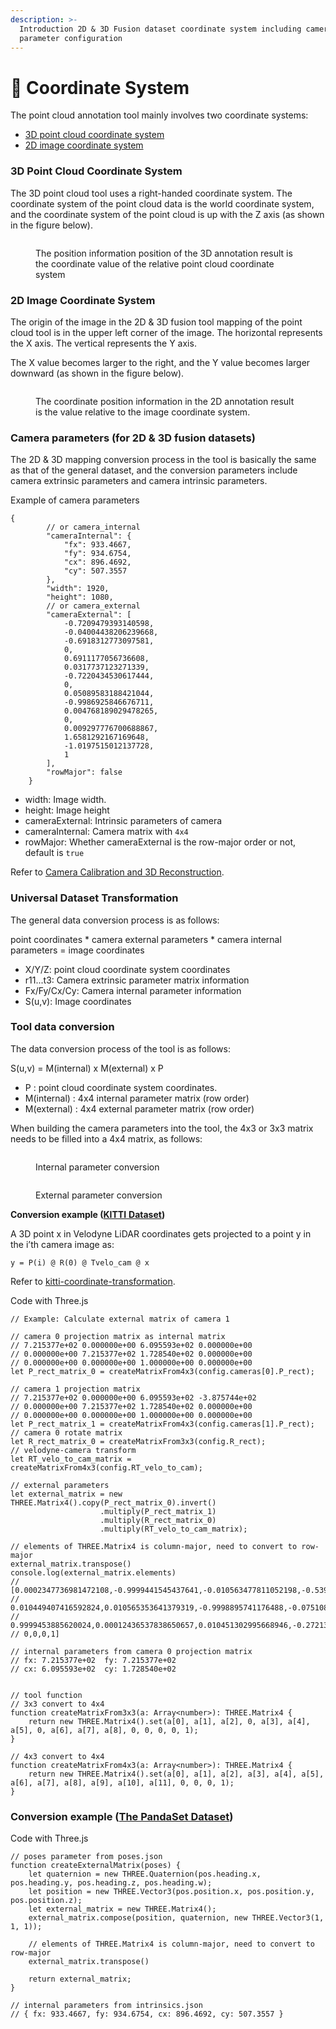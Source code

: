 ```yaml
---
description: >-
  Introduction 2D & 3D Fusion dataset coordinate system including camera
  parameter configuration
---
```


# 📸 Coordinate System

The point cloud annotation tool mainly involves two coordinate systems:&#x20;

* [3D point cloud coordinate system](coordinate-system.md#3d-point-cloud-coordinate-system)
* [2D image coordinate system](coordinate-system.md#2d-image-coordinate-system)

### 3D Point Cloud Coordinate System

The 3D point cloud tool uses a right-handed coordinate system. The coordinate system of the point cloud data is the world coordinate system, and the coordinate system of the point cloud is up with the Z axis (as shown in the figure below).

<figure><img src="../../.gitbook/assets/image (3).png" alt=""><figcaption><p>The position information position of the 3D annotation result is the coordinate value of the relative point cloud coordinate system</p></figcaption></figure>

### 2D Image Coordinate System

The origin of the image in the 2D & 3D fusion tool mapping of the point cloud tool is in the upper left corner of the image. The horizontal represents the X axis. The vertical represents the Y axis.

The X value becomes larger to the right, and the Y value becomes larger downward (as shown in the figure below).

<figure><img src="../../.gitbook/assets/image (5).png" alt=""><figcaption><p>The coordinate position information in the 2D annotation result is the value relative to the image coordinate system.</p></figcaption></figure>

### Camera parameters (for 2D & 3D fusion datasets)

The 2D & 3D mapping conversion process in the tool is basically the same as that of the general dataset, and the conversion parameters include camera extrinsic parameters and camera intrinsic parameters.

Example of camera parameters

```
{
        // or camera_internal
        "cameraInternal": {
            "fx": 933.4667,
            "fy": 934.6754,
            "cx": 896.4692,
            "cy": 507.3557
        },
        "width": 1920,
        "height": 1080,
        // or camera_external
        "cameraExternal": [
            -0.7209479393140598,
            -0.04004438206239668,
            -0.6918312773097581,
            0,
            0.6911177056736608,
            0.0317737123271339,
            -0.7220434530617444,
            0,
            0.05089583188421044,
            -0.9986925846676711,
            0.004768189029478265,
            0,
            0.009297776700688867,
            1.6581292167169648,
            -1.0197515012137728,
            1
        ],
        "rowMajor": false
    }
```

* width: Image width.
* height: Image height
* cameraExternal: Intrinsic parameters of camera
* cameraInternal: Camera matrix with `4x4`
* rowMajor: Whether cameraExternal is the row-major order or not, default is `true`

Refer to [Camera Calibration and 3D Reconstruction](https://docs.opencv.org/2.4/modules/calib3d/doc/camera\_calibration\_and\_3d\_reconstruction.html).

### **Universal Dataset Transformation**

The general data conversion process is as follows:

point coordinates \* camera external parameters \* camera internal parameters = image coordinates

* X/Y/Z: point cloud coordinate system coordinates
* r11...t3: Camera extrinsic parameter matrix information
* Fx/Fy/Cx/Cy: Camera internal parameter information
* S(u,v): Image coordinates

### **Tool data conversion**

The data conversion process of the tool is as follows:

S(u,v) = M(internal) x M(external) x P

* P : point cloud coordinate system coordinates.
* M(internal) : 4x4 internal parameter matrix (row order)
* M(external) : 4x4 external parameter matrix (row order)

When building the camera parameters into the tool, the 4x3 or 3x3 matrix needs to be filled into a 4x4 matrix, as follows:

<figure><img src="../../.gitbook/assets/image (4).png" alt=""><figcaption><p>Internal parameter conversion</p></figcaption></figure>

<figure><img src="../../.gitbook/assets/image (2) (1).png" alt=""><figcaption><p>External parameter conversion</p></figcaption></figure>

**Conversion example (**[**KITTI**](https://www.cvlibs.net/datasets/kitti/)[ **Dataset**](https://www.cvlibs.net/datasets/kitti/)**)**

A 3D point x in Velodyne LiDAR coordinates gets projected to a point y in the i’th camera image as:

`y = P(i) @ R(0) @ Tvelo_cam @ x`

Refer to [kitti-coordinate-transformation](https://towardsdatascience.com/kitti-coordinate-transformations-125094cd42fb).

Code with Three.js

```
// Example: Calculate external matrix of camera 1

// camera 0 projection matrix as internal matrix
// 7.215377e+02 0.000000e+00 6.095593e+02 0.000000e+00
// 0.000000e+00 7.215377e+02 1.728540e+02 0.000000e+00
// 0.000000e+00 0.000000e+00 1.000000e+00 0.000000e+00
let P_rect_matrix_0 = createMatrixFrom4x3(config.cameras[0].P_rect);

// camera 1 projection matrix
// 7.215377e+02 0.000000e+00 6.095593e+02 -3.875744e+02
// 0.000000e+00 7.215377e+02 1.728540e+02 0.000000e+00
// 0.000000e+00 0.000000e+00 1.000000e+00 0.000000e+00
let P_rect_matrix_1 = createMatrixFrom4x3(config.cameras[1].P_rect);
// camera 0 rotate matrix
let R_rect_matrix_0 = createMatrixFrom3x3(config.R_rect);
// velodyne-camera transform
let RT_velo_to_cam_matrix = createMatrixFrom4x3(config.RT_velo_to_cam);

// external parameters
let external_matrix = new THREE.Matrix4().copy(P_rect_matrix_0).invert()
                    .multiply(P_rect_matrix_1)
                    .multiply(R_rect_matrix_0)
                    .multiply(RT_velo_to_cam_matrix);

// elements of THREE.Matrix4 is column-major, need to convert to row-major
external_matrix.transpose()
console.log(external_matrix.elements)
// [0.0002347736981472108,-0.9999441545437641,-0.010563477811052198,-0.5399474051919163,
// 0.010449407416592824,0.010565353641379319,-0.9998895741176488,-0.07510879138296463,
// 0.9999453885620024,0.00012436537838650657,0.010451302995668946,-0.2721327964058732,
// 0,0,0,1]

// internal parameters from camera 0 projection matrix
// fx: 7.215377e+02  fy: 7.215377e+02
// cx: 6.095593e+02  cy: 1.728540e+02


// tool function
// 3x3 convert to 4x4
function createMatrixFrom3x3(a: Array<number>): THREE.Matrix4 {
    return new THREE.Matrix4().set(a[0], a[1], a[2], 0, a[3], a[4], a[5], 0, a[6], a[7], a[8], 0, 0, 0, 0, 1);
}

// 4x3 convert to 4x4
function createMatrixFrom4x3(a: Array<number>): THREE.Matrix4 {
    return new THREE.Matrix4().set(a[0], a[1], a[2], a[3], a[4], a[5], a[6], a[7], a[8], a[9], a[10], a[11], 0, 0, 0, 1);
}
```

### **Conversion example (**[**The PandaSet Dataset**](https://pandaset.org/)**)**

Code with Three.js

```
// poses parameter from poses.json
function createExternalMatrix(poses) {
    let quaternion = new THREE.Quaternion(pos.heading.x, pos.heading.y, pos.heading.z, pos.heading.w);
    let position = new THREE.Vector3(pos.position.x, pos.position.y, pos.position.z);
    let external_matrix = new THREE.Matrix4();
    external_matrix.compose(position, quaternion, new THREE.Vector3(1, 1, 1));

    // elements of THREE.Matrix4 is column-major, need to convert to row-major
    external_matrix.transpose()

    return external_matrix;
}

// internal parameters from intrinsics.json
// { fx: 933.4667, fy: 934.6754, cx: 896.4692, cy: 507.3557 }
```
